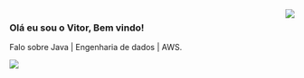 <img align='right' src="https://github-readme-stats.vercel.app/api?username=vitorlima-dev&show_icons=true&title_color=783c00&text_color=af552e&icon_color=783c00&bg_color=f8efd4&cache_seconds=2300">

### Olá eu sou o Vitor, Bem vindo!

<p>

Falo sobre Java | Engenharia de dados | AWS.

</p>

<img src="https://img.shields.io/static/v1?label=vitorlima-dev&message=VITOR&color=B3005E&style=for-the-badge&logo=GitHub">




